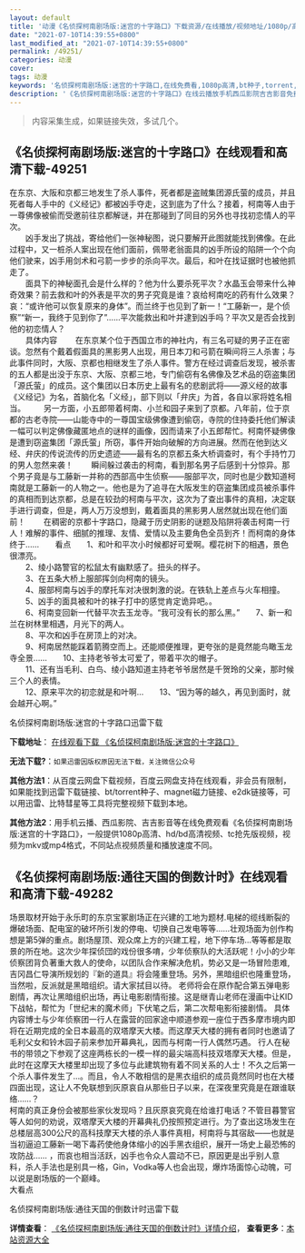 ```yaml
---
layout: default
title: '动漫《名侦探柯南剧场版:迷宫的十字路口》下载资源/在线播放/视频地址/1080p/高清/蓝光'
date: "2021-07-10T14:39:55+0800"
last_modified_at: "2021-07-10T14:39:55+0800"
permalink: /49251/
categories: 动漫
cover:
tags: 动漫
keywords: '名侦探柯南剧场版:迷宫的十字路口,在线免费看,1080p高清,bt种子,torrent,百度云盘,magnet,磁力链,迅雷下载资源'
description: '《名侦探柯南剧场版:迷宫的十字路口》在线云播放手机西瓜影院吉吉影音免费看，1080p高清bd/hd未删减完整版和tc抢先枪版，mkv/mp4格式，附带bt/torrent种子、magnet/磁力链、百度云盘、网盘资源迅雷下载链接'
---
```


>内容采集生成，如果链接失效，多试几个。


## 《名侦探柯南剧场版:迷宫的十字路口》在线观看和高清下载-49251

在东京、大阪和京都三地发生了杀人事件，死者都是盗贼集团源氏萤的成员，并且死者每人手中的《义经记》都被凶手夺走，这到底为了什么？接着，柯南等人由于一尊佛像被偷而受邀前往京都解谜，并在那碰到了同目的另外也寻找初恋情人的平次。<br />　　凶手发出了挑战，寄给他们一张神秘图，说只要解开此图就能找到佛像。在此过程中，又一桩杀人案出现在他们面前，佩带老翁面具的凶手所设的陷阱一个个向他们驶来，凶手用剑术和弓箭一步步的杀向平次。最后，和叶在找证据时也被他抓走了。<br />　　面具下的神秘面孔会是什么样的？他为什么要杀死平次？水晶玉会带来什么神奇效果？前去救和叶的外表是平次的男子究竟是谁？哀给柯南吃的药有什么效果？哀：&ldquo;或许他可以恢复原来的身体”。而兰终于也见到了新一！&ldquo;工藤新一，是个侦察&rdquo;“新一，我终于见到你了”……平次能救出和叶并逮到凶手吗？平次又是否会找到他的初恋情人？<br />　　具体内容 　　在东京某个位于西国立市的神社内，有三名可疑的男子正在密谈。忽然有个戴着假面具的黑影男人出现，用日本刀和弓箭在瞬间将三人杀害；与此事件同时，大阪、京都也相继发生了杀人事件。警方在经过调查后发现，被杀害的五人都是出没于东京、大阪、京都三地，专门偷窃有名佛像及艺术品的窃盗集团「源氏萤」的成员。这个集团以日本历史上最有名的悲剧武将&mdash;—源义经的故事《义经记》为名，首脑化名「义经」，部下则以「弁庆」为首，各自以家将姓名相当。 　　另一方面，小五郎带着柯南、小兰和园子来到了京都。八年前，位于京都的古老寺院&mdash;—山能寺中的一尊国宝级佛像遭到偷窃，寺院的住持委托他们解读一幅可以判定佛像藏匿地点的谜样的画像，因而请来了小五郎帮忙。柯南怀疑佛像是遭到窃盗集团「源氏萤」所窃，事件开始向破解的方向进展。然而在他到达义经、弁庆的传说流传的历史遗迹&mdash;—最有名的京都五条大桥调查时，有个手持竹刀的男人忽然来袭！ 　　瞬间躲过袭击的柯南，看到那名男子后感到十分惊异。那个男子竟是与工藤新一并称的西部高中生侦察——服部平次，同时也是少数知道柯南就是工藤新一的人物之一。他也是为了追寻在大阪发生的窃盗集团成员被杀事件的真相而到达京都，总是在较劲的柯南与平次，这次为了查出事件的真相，决定联手进行调查，但是，两人万万没想到，戴着面具的黑影男人居然就出现在他们面前！ 　　在稠密的京都十字路口，隐藏于历史阴影的谜题及陷阱将袭击柯南一行人！难解的事件、细腻的推理、友情、爱情以及主要角色全员到齐！而柯南的身体终于……　　看点　　1、和叶和平次小时候都好可爱啊。樱花树下的相遇，景色很漂亮。<br />　　2、绫小路警官的松鼠太有幽默感了。扭头的样子。<br />　　3、在五条大桥上服部挥剑向柯南的镜头。<br />　　4、服部柯南与凶手的摩托车对决很刺激的说。在铁轨上差点与火车相撞。<br />　　5、凶手的面具被和叶的袜子打中的感觉肯定诡异吧。。<br />　　6、柯南变回新一代替平次去玉龙寺。&ldquo;我可没有长的那么黑。&rdquo;　　7、新一和兰在树林里相遇，月光下的两人。<br />　　8、平次和凶手在房顶上的对决。<br />　　9、柯南居然能踩着箭腾空而上。还能顺便推理，更夸张的是竟然能鸟瞰玉龙寺全景&hellip;…　　10、主持老爷爷太可爱了，带着平次的帽子。<br />　　11、还有当毛利、白鸟、绫小路知道主持老爷爷居然是千贺玲的父亲，那时候三个人的表情。<br />　　12、原来平次的初恋就是和叶啊&hellip;　　13、&ldquo;因为等的越久，再见到面时，就会越开心啊。&rdquo;


名侦探柯南剧场版:迷宫的十字路口迅雷下载

**下载地址**： [在线观看下载 《名侦探柯南剧场版:迷宫的十字路口》](https://www.993dy.com//vod-detail-id-4350.html) 


**无法下载?**：`如果迅雷因版权原因无法下载，关注微信公众号 `

**其他方法1**：从百度云网盘下载视频，百度云网盘支持在线观看，非会员有限制，如果能找到迅雷下载链接、bt/torrent种子、magnet磁力链接、e2dk链接等，可以用迅雷、比特彗星等工具将完整视频下载到本地。

**其他方法2**：用手机云播、西瓜影院、吉吉影音等在线免费观看《名侦探柯南剧场版:迷宫的十字路口》，一般提供1080p高清、hd/bd高清视频、tc抢先版视频，视频为mkv或mp4格式，不同站点视频质量和播放速度不同。


## 《名侦探柯南剧场版:通往天国的倒数计时》在线观看和高清下载-49282

场景取材开始于永乐町的东京宝冢剧场正在兴建的工地为题材.电梯的缆线断裂的爆破场面、配电室的破坏所引发的停电、切换自己发电等等&hellip;…壮观场面为创作构想是第5弹的重点。剧场屋顶、观众席上方的兴建工程，地下停车场&hellip;等等都是取景的所在地。这次少年探侦団的戏份很多唷，少年侦察队的大活跃呢！小小的少年侦察团背负著重大救人的使命，以团队合作来解决危机，势必又是一场冒险患难,吉冈昌仁导演所规划的『新的道具』将会隆重登场。另外，黑暗组织也隆重登场，当然啦，反派就是黑暗组织。请大家拭目以待。 老师将会在原作配合第五弹电影剧情，再次让黑暗组织出场，再让电影剧情衔接。这是继青山老师在漫画中让KID下战帖，帮忙为「世纪末的魔术师」下伏笔之后，第二次帮电影衔接剧情。 具体内容博士与少年侦察团一行人在露营的回家途中顺道参观一座位于西多摩市境内即将在近期完成的全日本最高的双塔摩天大楼。而这摩天大楼的拥有者同时也邀请了毛利父女和铃木园子前来参加开幕典礼，因而与柯南一行人偶然巧遇。 行人在秘书的带领之下参观了这座两栋长的一模一样的最尖端高科技双塔摩天大楼。但是，此时在这摩天大楼里却出现了多位与此建筑物有着不同关系的人士！不久之后第一个杀人事件发生了…。而且，令人不敢相信的是黑衣组织的成员竟然同时也在大楼四面出现，这让人不免联想到灰原哀自从那些日子以来，在深夜里究竟是在跟谁联络&hellip;…？<br />柯南的真正身份会被那些家伙发现吗？且灰原哀究竟在给谁打电话？不管目暮警官等人如何的劝说，双塔摩天大楼的开幕典礼仍按照预定进行。为了查出这场发生在总楼层高300公尺的高科技摩天大楼的杀人事件真相，柯南将与其宿敌&mdash;—也就是当初逼迫工藤新一喝下毒药使他身体缩小的凶手黑衣组织，展开一场史上最恐怖的攻防战&hellip;… ，而哀也相当活跃，凶手也令众人震动不已，原因更是出乎别人意料，杀人手法也是别具一格，Gin，Vodka等人也会出现，爆炸场面惊心动魄，可以说是剧场版的一个巅峰。<br />大看点


名侦探柯南剧场版:通往天国的倒数计时迅雷下载

**详情查看**： [《名侦探柯南剧场版:通往天国的倒数计时》详情介绍](/movie/49282/)， **查看更多**：[本站资源大全](/movie/t/all/)

